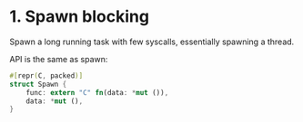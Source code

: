 # 1. Spawn blocking
Spawn a long running task with few syscalls, essentially spawning a thread.

API is the same as spawn:

```rust
#[repr(C, packed)]
struct Spawn {
    func: extern "C" fn(data: *mut ()),
    data: *mut (),
}
```
